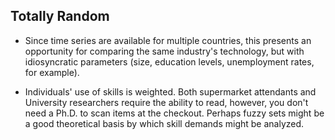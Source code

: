 

Totally Random
--------------
* Since time series are available for multiple countries, this presents an opportunity for comparing the same industry's technology, but with idiosyncratic parameters (size, education levels, unemployment rates, for example).

* Individuals' use of skills is weighted. Both supermarket attendants and University researchers require the ability to read, however, you don't need a Ph.D. to scan items at the checkout. Perhaps fuzzy sets might be a good theoretical basis by which skill demands might be analyzed.
